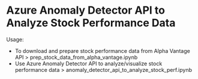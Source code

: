 # Azure Anomaly Detector API to Analyze Stock Performance Data

Usage:
* To download and prepare stock performance data from Alpha Vantage API > prep_stock_data_from_alpha_vantage.ipynb
* Use Azure Anomaly Detector API to analyze/visualize stock performance data > anomaly_detector_api_to_analyze_stock_perf.ipynb
